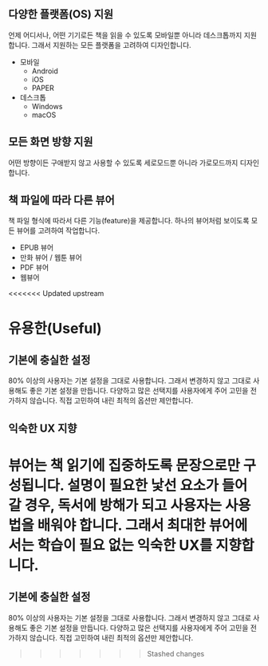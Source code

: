 ## 다양한 플랫폼(OS) 지원

언제 어디서나, 어떤 기기로든 책을 읽을 수 있도록 모바일뿐 아니라 데스크톱까지 지원합니다. 그래서 지원하는 모든 플랫폼을 고려하여 디자인합니다.

- 모바일
  - Android
  - iOS
  - PAPER
- 데스크톱
  - Windows
  - macOS

## 모든 화면 방향 지원

어떤 방향이든 구애받지 않고 사용할 수 있도록 세로모드뿐 아니라 가로모드까지 디자인합니다.

## 책 파일에 따라 다른 뷰어

책 파일 형식에 따라서 다른 기능(feature)을 제공합니다. 하나의 뷰어처럼 보이도록 모든 뷰어를 고려하여 작업합니다.

- EPUB 뷰어
- 만화 뷰어 / 웹툰 뷰어
- PDF 뷰어
- 웹뷰어

<<<<<<< Updated upstream
# 유용한(Useful)

## 기본에 충실한 설정

80% 이상의 사용자는 기본 설정을 그대로 사용합니다. 그래서 변경하지 않고 그대로 사용해도 좋은 기본 설정을 만듭니다. 다양하고 많은 선택지를 사용자에게 주어 고민을 전가하지 않습니다. 직접 고민하여 내린 최적의 옵션만 제안합니다.

## 익숙한 UX 지향

뷰어는 책 읽기에 집중하도록 문장으로만 구성됩니다. 설명이 필요한 낯선 요소가 들어갈 경우, 독서에 방해가 되고 사용자는 사용법을 배워야 합니다. 그래서 최대한 뷰어에서는 학습이 필요 없는 익숙한 UX를 지향합니다.
=======
## 기본에 충실한 설정

80% 이상의 사용자는 기본 설정을 그대로 사용합니다. 그래서 변경하지 않고 그대로 사용해도 좋은 기본 설정을 만듭니다. 다양하고 많은 선택지를 사용자에게 주어 고민을 전가하지 않습니다. 직접 고민하여 내린 최적의 옵션만 제안합니다.
>>>>>>> Stashed changes
